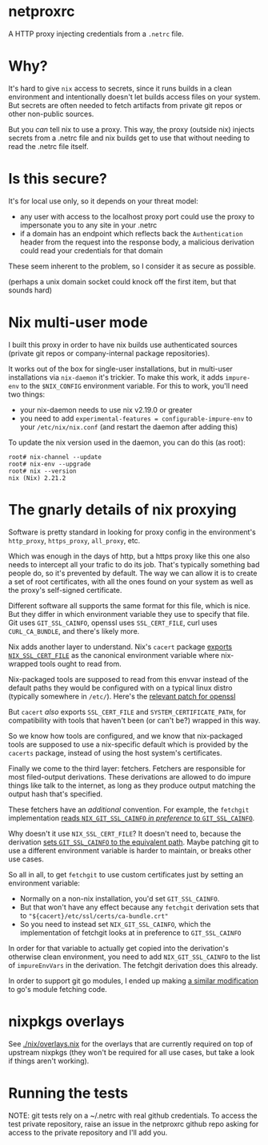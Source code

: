 # netproxrc

A HTTP proxy injecting credentials from a `.netrc` file.

# Why?

It's hard to give `nix` access to secrets, since it runs builds in a clean environment and intentionally doesn't let builds access files on your system. But secrets are often needed to fetch artifacts from private git repos or other non-public sources.

But you _can_ tell nix to use a proxy. This way, the proxy (outside nix) injects secrets from a .netrc file and nix builds get to use that without needing to read the .netrc file itself.

# Is this secure?

It's for local use only, so it depends on your threat model:

 - any user with access to the localhost proxy port could use the proxy to impersonate you to any site in your .netrc
 - if a domain has an endpoint which reflects back the `Authentication` header from the request into the response body, a malicious derivation could read your credentials for that domain

These seem inherent to the problem, so I consider it as secure as possible.

(perhaps a unix domain socket could knock off the first item, but that sounds hard)

# Nix multi-user mode

I built this proxy in order to have nix builds use authenticated sources (private git repos or company-internal package repositories).

It works out of the box for single-user installations, but in multi-user installations via `nix-daemon` it's trickier. To make this work, it adds `impure-env` to the `$NIX_CONFIG` environment variable. For this to work, you'll need two things:

 - your nix-daemon needs to use nix v2.19.0 or greater
 - you need to add `experimental-features = configurable-impure-env` to your `/etc/nix/nix.conf` (and restart the daemon after adding this)

To update the nix version used in the daemon, you can do this (as root):

```
root# nix-channel --update
root# nix-env --upgrade
root# nix --version
nix (Nix) 2.21.2
```

# The gnarly details of nix proxying

Software is pretty standard in looking for proxy config in the environment's `http_proxy`, `https_proxy`, `all_proxy`, etc.

Which was enough in the days of http, but a https proxy like this one also needs to intercept all your trafic to do its job. That's typically something bad people do, so it's prevented by default. The way we can allow it is to create a set of root certificates, with all the ones found on your system as well as the proxy's self-signed certificate.

Different software all supports the same format for this file, which is nice. But they differ in which environment variable they use to specify that file. Git uses `GIT_SSL_CAINFO`, openssl uses `SSL_CERT_FILE`, curl uses `CURL_CA_BUNDLE`, and there's likely more.

Nix adds another layer to understand. Nix's `cacert` package [exports `NIX_SSL_CERT_FILE`](https://github.com/NixOS/nixpkgs/blob/3a0030bfafd5c961cc148944450eefcbd1d3eeb2/pkgs/data/misc/cacert/setup-hook.sh#L1) as the canonical environment variable where nix-wrapped tools ought to read from.

Nix-packaged tools are supposed to read from this envvar instead of the default paths they would be configured with on a typical linux distro (typically somewhere in `/etc/`). Here's the [relevant patch for openssl](https://github.com/NixOS/nixpkgs/blob/f3565a2c088883636f198550eac349ed82c6a2b3/pkgs/development/libraries/openssl/3.0/nix-ssl-cert-file.patch)

But `cacert` _also_ exports `SSL_CERT_FILE` and `SYSTEM_CERTIFICATE_PATH`, for compatibility with tools that haven't been (or can't be?) wrapped in this way.

So we know how tools are configured, and we know that nix-packaged tools are supposed to use a nix-specific default which is provided by the `cacerts` package, instead of using the host system's certificates.

Finally we come to the third layer: fetchers. Fetchers are responsible for most filed-output derivations. These derivations are allowed to do impure things like talk to the internet, as long as they produce output matching the output hash that's specified.

These fetchers have an _additional_ convention. For example, the `fetchgit` implementation [reads `NIX_GIT_SSL_CAINFO` _in preference_ to `GIT_SSL_CAINFO`](https://github.com/NixOS/nixpkgs/blob/f3565a2c088883636f198550eac349ed82c6a2b3/pkgs/build-support/fetchgit/nix-prefetch-git#L22).

Why doesn't it use `NIX_SSL_CERT_FILE`? It doesn't need to, because the derivation [sets `GIT_SSL_CAINFO` to the equivalent path](https://github.com/NixOS/nixpkgs/blob/f3566a2c088883636f198550eac349ed82c6a2b3/pkgs/build-support/fetchgit/default.nix#L96). Maybe patching git to use a different environment variable is harder to maintain, or breaks other use cases.

So all in all, to get `fetchgit` to use custom certificates just by setting an environment variable:

 - Normally on a non-nix installation, you'd set `GIT_SSL_CAINFO`.
 - But that won't have any effect because any `fetchgit` derivation sets that to `"${cacert}/etc/ssl/certs/ca-bundle.crt"`
 - So you need to instead set `NIX_GIT_SSL_CAINFO`, which the implementation of fetchgit looks at in preference to `GIT_SSL_CAINFO`

In order for that variable to actually get copied into the derivation's otherwise clean environment, you need to add `NIX_GIT_SSL_CAINFO` to the list of `impureEnvVars` in the derivation. The fetchgit derivation does this already.

In order to support git go modules, I ended up making [a similar modification](https://github.com/NixOS/nixpkgs/pull/266643) to go's module fetching code.

# nixpkgs overlays

See [./nix/overlays.nix]() for the overlays that are currently required on top of upstream nixpkgs (they won't be required for all use cases, but take a look if things aren't working).

# Running the tests

NOTE: git tests rely on a ~/.netrc with real github credentials. To access the test private repository, raise an issue in the netproxrc github repo asking for access to the private repository and I'll add you.
